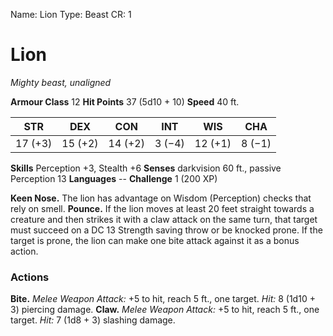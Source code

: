 Name: Lion
Type: Beast
CR: 1

# Lion
_Mighty beast, unaligned_

**Armour Class** 12
**Hit Points** 37 (5d10 + 10)
**Speed** 40 ft.

| STR     | DEX     | CON     | INT     | WIS     | CHA     |
|---------|---------|---------|---------|---------|---------|
| 17 (+3) | 15 (+2) | 14 (+2) | 3 (−4)  | 12 (+1) | 8 (−1)  |

**Skills** Perception +3, Stealth +6
**Senses** darkvision 60 ft., passive Perception 13
**Languages** --
**Challenge** 1 (200 XP)

**Keen Nose.** The lion has advantage on Wisdom (Perception) checks that rely on smell.
**Pounce.** If the lion moves at least 20 feet straight towards a creature and then strikes it with a claw attack on the same turn, that target must succeed on a DC 13 Strength saving throw or be knocked prone. If the target is prone, the lion can make one bite attack against it as a bonus action.

### Actions
**Bite.** _Melee Weapon Attack:_ +5 to hit, reach 5 ft., one target. _Hit:_ 8 (1d10 + 3) piercing damage.
**Claw.** _Melee Weapon Attack:_ +5 to hit, reach 5 ft., one target. _Hit:_ 7 (1d8 + 3) slashing damage.